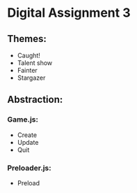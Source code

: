 # Digital Assignment 3



## Themes:
- Caught!
- Talent show
- Fainter
- Stargazer



## Abstraction:
### Game.js:
- Create
- Update
- Quit

### Preloader.js:
- Preload